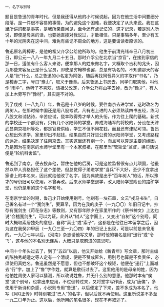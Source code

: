     一、名字与别号 

   题目是鲁迅的青年时代，但是我还得从他的小时候说起，因为在他生活中间要细分段落，是一件很不容易的事情，为的避免这个困难，我便决定了从头来说。我在这里所讲的都是事实，是我所亲自闻见，至今还有点记忆的，这才记录，若是别人所说，即便是母亲的话，也要她直接对我说过，才敢相信。只是事隔多年，至少有五十年的光阴夹在这中间，难免有些记不周全的地方，这是要请读者原谅的。

   鲁迅原名周樟寿，是他的祖父介孚公给他所取的。他生于前清光绪辛巳八月初三日，即公元一八八一年九月二十五日。那时介孚公在北京当“京官”，在接到家信的那一日，适值有什么客人来访，便拿那人的姓来做名字，大概取个吉利的兆头，因为那些来客反正是什么官员，即使是穷翰林也罢，总是有功名的。不知道那天的客人是“张”什么，总之鲁迅的小名定为阿张，随后再找同音异义的字取作“书名”，乃是樟寿二字，号曰“豫山”，取义于豫章。后来鲁迅上书房去，同学们取笑他，叫他作“雨伞”，他听了不喜欢，请祖父改定，介孚公乃将山字去掉，改为“豫才”，有人加上木旁写作“豫材”，其实是不对的。

   到了戊戌（一八九八）年，鲁迅是十八岁的时候，要往南京去进学堂，这时改名为周树人。在那时候中国还是用八股考试，凡有志上进的人必须熟读四书五经，练习八股文和试帖诗，辛苦应试，侥幸取得秀才举人的头衔，作为往上爬的基础。新式的学校还一个都没有，只有几个水陆师的学堂，养成海陆军的将校的，分设在天津武昌南京福州等处，都是官费供给，学生不但不用花钱，而且还有津贴可领。鲁迅心想出外求学，家里却出不起钱，结果自然只好进公费的水陆师学堂，又考虑路程的远近，结果决定了往南京去。其实这里还有别一个，而且可以算是主要的缘因，乃是因为在南京的水师学堂里有一个本家叔祖，在那里当“管轮堂”监督，换句话说便是“轮机科舍监”。

   鲁迅到了南京，便去投奔他，暂住在他的后房，可是这位监督很有点儿顽固，他虽然以举人资格担任了这个差使，但总觉得子弟进学堂“当兵”不大好，至少不宜拿出家谱上的本名来，因此就给他改了名字，因为典故是出于“百年树人”的话，所以豫才的号仍旧可以使用，不曾再改。后来水师学堂退学，改入陆师学堂附设的路矿学堂，也仍是用的这个名字和号。

   在南京学堂的时期，鲁迅才开始使用别号。他刻有一块石章，文云“戎马书生”，自己署名有过一个“戛剑生”，要算早，因为在我的庚子（一九〇〇）年旧日记中，抄存有戛剑生《莳花杂志》等数则，又有那年除夕在家里所作的《祭书神文》上边也说“会稽戛剑生”，可以为证。此外从“树人”这字面上，又变出“自树”这个别号，同时大概取索居独处的意思，自称“索士”或“索子”，这都是在他往日本留学之后，因为这在我癸卯甲辰（一九〇三至一九〇四）年的日记上出现，可是以前是未曾用的。一九〇七年以后，《河南》杂志请他写文章，那时他的署名是用“迅行”或“令飞”，这与他的本名别无连系，大概只是取前进的意思吧。

   中间十个年头过去了，到了“五四”以后，他又开始给《新青年》写文章，那时主编的陈独秀胡适之等人定有一个清规，便是不赞成匿名，用别号也算是不负责任，必须使用真姓名。鲁迅虽然是不愿意，但也不想破坏这个规矩，他便在“迅行”上面减去“行”字，加上了“鲁”字作姓，就算是敷衍过去了。这里他用的是母亲的姓，因为他怕姓周使人家可以猜测，所以改说姓鲁，并无什么别的意思。他那时本有“俟堂”这个别号，也拿出来应用，不过倒转过来，又将堂字写作唐，成为“唐俟”，多使用于新诗和杂感，小说则专用“鲁迅”，以后便定了下来，差不多成为本名了。他写《阿Q正传》时特别署过“巴人”的名字，但以后就不再使用。这里所说差不多至一九二〇年为止。这以后，他所用的笔名很多，现在不再叙述了。


